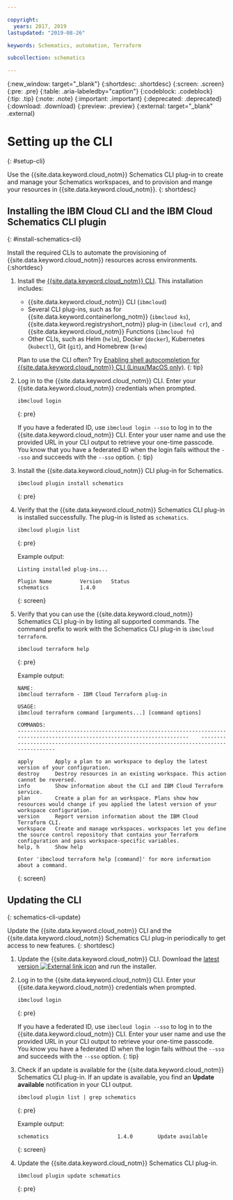 ```yaml
---

copyright:
  years: 2017, 2019
lastupdated: "2019-08-26"

keywords: Schematics, automation, Terraform

subcollection: schematics

---
```

{:new_window: target="_blank"}
{:shortdesc: .shortdesc}
{:screen: .screen}
{:pre: .pre}
{:table: .aria-labeledby="caption"}
{:codeblock: .codeblock}
{:tip: .tip}
{:note: .note}
{:important: .important}
{:deprecated: .deprecated}
{:download: .download}
{:preview: .preview}
{:external: target="_blank" .external}

# Setting up the CLI 
{: #setup-cli}

Use the {{site.data.keyword.cloud_notm}} Schematics CLI plug-in to create and manage your Schematics workspaces, and to provision and mange your resources in {{site.data.keyword.cloud_notm}}. 
{: shortdesc}


## Installing the IBM Cloud CLI and the IBM Cloud Schematics CLI plugin
{: #install-schematics-cli}

Install the required CLIs to automate the provisioning of {{site.data.keyword.cloud_notm}} resources across environments. 
{:shortdesc}

1. Install the [{{site.data.keyword.cloud_notm}} CLI](/docs/cli?topic=cloud-cli-getting-started#idt-prereq). This installation includes: 
   -   {{site.data.keyword.cloud_notm}} CLI (`ibmcloud`)
   -   Several CLI plug-ins, such as for {{site.data.keyword.containerlong_notm}} (`ibmcloud ks`), {{site.data.keyword.registryshort_notm}} plug-in (`ibmcloud cr`), and {{site.data.keyword.cloud_notm}} Functions (`ibmcloud fn`)
   -   Other CLIs, such as Helm (`helm`), Docker (`docker`), Kubernetes (`kubectl`), Git (`git`), and Homebrew (`brew`)

   Plan to use the CLI often? Try [Enabling shell autocompletion for {{site.data.keyword.cloud_notm}} CLI (Linux/MacOS only)](/docs/cli/reference/ibmcloud?topic=cloud-cli-shell-autocomplete#shell-autocomplete-linux).
   {: tip}

2. Log in to the {{site.data.keyword.cloud_notm}} CLI. Enter your {{site.data.keyword.cloud_notm}} credentials when prompted.
   ```
   ibmcloud login
   ```
   {: pre}

   If you have a federated ID, use `ibmcloud login --sso` to log in to the {{site.data.keyword.cloud_notm}} CLI. Enter your user name and use the provided URL in your CLI output to retrieve your one-time passcode. You know that you have a federated ID when the login fails without the `--sso` and succeeds with the `--sso` option.
   {: tip}
    
3. Install the {{site.data.keyword.cloud_notm}} CLI plug-in for Schematics. 
   ```
   ibmcloud plugin install schematics
   ```
   {: pre}
    
4. Verify that the {{site.data.keyword.cloud_notm}} Schematics CLI plug-in is installed successfully. The plug-in is listed as `schematics`. 
   ```
   ibmcloud plugin list
   ```
   {: pre}

   Example output:
   ```
   Listing installed plug-ins...

   Plugin Name         Version   Status        
   schematics          1.4.0     
   ```
   {: screen}
    
5. Verify that you can use the {{site.data.keyword.cloud_notm}} Schematics CLI plug-in by listing all supported commands. The command prefix to work with the Schematics CLI plug-in is `ibmcloud terraform`. 
   ```
   ibmcloud terraform help
   ```
   {: pre}
    
   Example output: 
   ```
   NAME:
   ibmcloud terraform - IBM Cloud Terraform plug-in

   USAGE:
   ibmcloud terraform command [arguments...] [command options]

   COMMANDS:
   --------------------------------------------------------------------------------------------------------------------------    ---------------------------------------------------------------------------------------

   apply       Apply a plan to an workspace to deploy the latest version of your configuration.
   destroy     Destroy resources in an existing workspace. This action cannot be reversed.
   info        Show information about the CLI and IBM Cloud Terraform service.
   plan        Create a plan for an workspace. Plans show how resources would change if you applied the latest version of your workspace configuration.
   version     Report version information about the IBM Cloud Terraform CLI.
   workspace   Create and manage workspaces. workspaces let you define the source control repository that contains your Terraform configuration and pass workspace-specific variables.
   help, h     Show help

   Enter 'ibmcloud terraform help [command]' for more information about a command.
   ```
   {: screen}
   
## Updating the CLI
{: schematics-cli-update}

Update the {{site.data.keyword.cloud_notm}} CLI and the {{site.data.keyword.cloud_notm}} Schematics CLI plug-in periodically to get access to new features. 
{: shortdesc}

1.  Update the {{site.data.keyword.cloud_notm}} CLI. Download the [latest version ![External link icon](../icons/launch-glyph.svg "External link icon")](/docs/cli?topic=cloud-cli-getting-started) and run the installer.

2. Log in to the {{site.data.keyword.cloud_notm}} CLI. Enter your {{site.data.keyword.cloud_notm}} credentials when prompted.

    ```
    ibmcloud login
    ```
    {: pre}

     If you have a federated ID, use `ibmcloud login --sso` to log in to the {{site.data.keyword.cloud_notm}} CLI. Enter your user name and use the provided URL in your CLI output to retrieve your one-time passcode. You know you have a federated ID when the login fails without the `--sso` and succeeds with the `--sso` option.
     {: tip}

3. Check if an update is available for the {{site.data.keyword.cloud_notm}} Schematics CLI plug-in. If an update is available, you find an **Update available** notification in your CLI output. 
   ```
   ibmcloud plugin list | grep schematics
   ```
   {: pre}
   
   Example output: 
   ```
   schematics                      1.4.0        Update available
   ```
   {: screen}
   
4. Update the {{site.data.keyword.cloud_notm}} Schematics CLI plug-in. 
   ```
   ibmcloud plugin update schematics
   ```
   {: pre}
